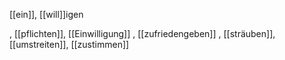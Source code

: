 [[ein]], [[will]]igen

, [[pflichten]], [[Einwilligung]]
, [[zufriedengeben]]
, [[sträuben]], [[umstreiten]], [[zustimmen]]
